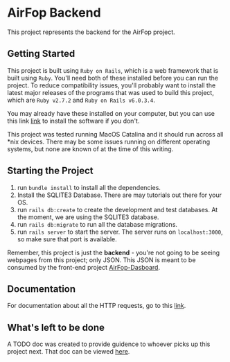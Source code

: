 AirFop Backend
===
This project represents the backend for the AirFop project. 


## Getting Started

This project is built using `Ruby on Rails`, which is a web framework that is built using `Ruby`. You'll need both of 
these installed before you can run the project. To reduce compatibility issues, you'll probably want to install the 
latest major releases of the programs that was used to build this project, which are `Ruby v2.7.2` and 
`Ruby on Rails v6.0.3.4`. 

You may already have these installed on your computer, but you can use this link 
[link](https://gorails.com/setup/osx/10.15-catalina) to install the software if you don't. 

This project was tested running MacOS Catalina and it should run across all *nix devices. There may be some issues 
running on different operating systems, but none are known of at the time of this writing. 

## Starting the Project

1. run `bundle install` to install all the dependencies.
1. Install the SQLITE3 Database. There are may tutorials out there for your OS.
1. run `rails db:create` to create the development and test databases. At the moment, we are using the SQLITE3 database.
1. run `rails db:migrate` to run all the database migrations.
1. run `rails server` to start the server. The server runs on `localhost:3000`, so make sure that port is available. 

Remember, this project is just the **backend** - you're not going to be seeing webpages from this project; only JSON. 
This JSON is meant to be consumed by the front-end project 
[AirFop-Dasboard](https://github.com/MLH-Fellowship/AirFop-Dasboard).

## Documentation

For documentation about all the HTTP requests, go to this 
[link](https://github.com/MLH-Fellowship/AirFop-Backend/tree/master/docs).

## What's left to be done

A TODO doc was created to provide guidence to whoever picks up this project next. That doc can be viewed 
[here](https://github.com/MLH-Fellowship/AirFop-Backend/blob/master/docs/TODO.md).

